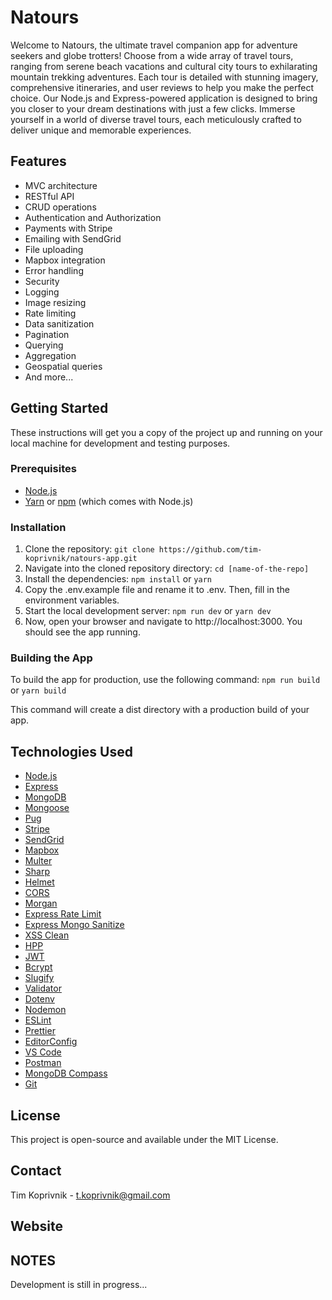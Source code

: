 # Natours

Welcome to Natours, the ultimate travel companion app for adventure seekers and globe trotters! Choose from a wide array of travel tours, ranging from serene beach vacations and cultural city tours to exhilarating mountain trekking adventures. Each tour is detailed with stunning imagery, comprehensive itineraries, and user reviews to help you make the perfect choice.
Our Node.js and Express-powered application is designed to bring you closer to your dream destinations with just a few clicks. Immerse yourself in a world of diverse travel tours, each meticulously crafted to deliver unique and memorable experiences.

## Features

- MVC architecture
- RESTful API
- CRUD operations
- Authentication and Authorization
- Payments with Stripe
- Emailing with SendGrid
- File uploading
- Mapbox integration
- Error handling
- Security
- Logging
- Image resizing
- Rate limiting
- Data sanitization
- Pagination
- Querying
- Aggregation
- Geospatial queries
- And more...

## Getting Started

These instructions will get you a copy of the project up and running on your local machine for development and testing purposes.

### Prerequisites

- [Node.js](https://nodejs.org/en/download/)
- [Yarn](https://yarnpkg.com/getting-started/install) or [npm](https://www.npmjs.com/get-npm) (which comes with Node.js)

### Installation

1. Clone the repository: `git clone https://github.com/tim-koprivnik/natours-app.git`
2. Navigate into the cloned repository directory: `cd [name-of-the-repo]`
3. Install the dependencies: `npm install` or `yarn`
4. Copy the .env.example file and rename it to .env. Then, fill in the environment variables.
5. Start the local development server: `npm run dev` or `yarn dev`
6. Now, open your browser and navigate to http://localhost:3000. You should see the app running.

### Building the App

To build the app for production, use the following command: `npm run build` or `yarn build`

This command will create a dist directory with a production build of your app.

## Technologies Used

- [Node.js](https://nodejs.org/en)
- [Express](https://expressjs.com/)
- [MongoDB](https://www.mongodb.com/)
- [Mongoose](https://mongoosejs.com/)
- [Pug](https://pugjs.org/api/getting-started.html)
- [Stripe](https://stripe.com/)
- [SendGrid](https://sendgrid.com/)
- [Mapbox](https://www.mapbox.com/)
- [Multer](https://www.npmjs.com/package/multer)
- [Sharp](https://www.npmjs.com/package/sharp)
- [Helmet](https://helmetjs.github.io/)
- [CORS](https://www.npmjs.com/package/cors)
- [Morgan](https://www.npmjs.com/package/morgan)
- [Express Rate Limit](https://www.npmjs.com/package/express-rate-limit)
- [Express Mongo Sanitize](https://www.npmjs.com/package/express-mongo-sanitize)
- [XSS Clean](https://www.npmjs.com/package/xss-clean)
- [HPP](https://www.npmjs.com/package/hpp)
- [JWT](https://www.npmjs.com/package/jsonwebtoken)
- [Bcrypt](https://www.npmjs.com/package/bcrypt)
- [Slugify](https://www.npmjs.com/package/slugify)
- [Validator](https://www.npmjs.com/package/validator)
- [Dotenv](https://www.npmjs.com/package/dotenv)
- [Nodemon](https://www.npmjs.com/package/nodemon)
- [ESLint](https://eslint.org/)
- [Prettier](https://prettier.io/)
- [EditorConfig](https://editorconfig.org/)
- [VS Code](https://code.visualstudio.com/)
- [Postman](https://www.postman.com/)
- [MongoDB Compass](https://www.mongodb.com/products/compass)
- [Git](https://git-scm.com/)

## License

This project is open-source and available under the MIT License.

## Contact

Tim Koprivnik - t.koprivnik@gmail.com

## Website

## NOTES

Development is still in progress...
